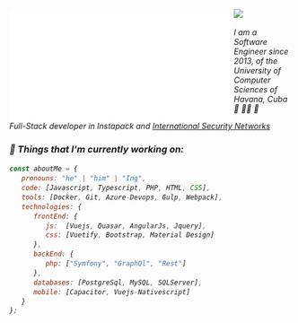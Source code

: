 <!-- Working GIF -->
<img src="https://github.com/BURNING-SOLUTIONS/reeveng/blob/master/svg.svg" alt="dev_object" align="left" width="400" height="200"> <img src="https://media.giphy.com/media/WUlplcMpOCEmTGBtBW/giphy.gif" width="40"></br>
</em></p></img>

<p><em>I am a Software Engineer since 2013, of the University of Computer Sciences of Havana, Cuba 💪 🧑‍💻 💪</em></p>
<p><em>Full-Stack developer in Instapack and <a href="https://isnsecurity.com/">International Security Networks</a>

### 💼  Things that I'm currently working on: 
```javascript
const aboutMe = {
   pronouns: "he" | "him" | "Ing",
   code: [Javascript, Typescript, PHP, HTML, CSS],
   tools: [Docker, Git, Azure-Devops, Gulp, Webpack],
   technologies: {
      frontEnd: {
         js:  [Vuejs, Quasar, AngularJs, Jquery],
         css: [Vuetify, Bootstrap, Material Design]
      },
      backEnd: {
         php: ["Symfony", "GraphQl", "Rest"]
      },
      databases: [PostgreSql, MySQL, SQLServer],
      mobile: [Capacitor, Vuejs-Nativescript]
   }
};
```






</br>
